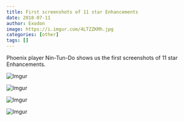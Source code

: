 ```yaml
---
title: First screenshots of 11 star Enhancements
date: 2018-07-11
author: Exodon
image: https://i.imgur.com/4LTZZKMh.jpg
categories: [other]
tags: []
---
```


Phoenix player Nin-Tun-Do shows us the first screenshots of 11 star Enhancements.

![Imgur](https://i.imgur.com/TX1aY8ul.jpg)

![Imgur](https://i.imgur.com/V7Xyy41l.jpg)

![Imgur](https://i.imgur.com/qqGFZ8Kl.jpg)

![Imgur](https://i.imgur.com/7aONcsNl.jpg)
